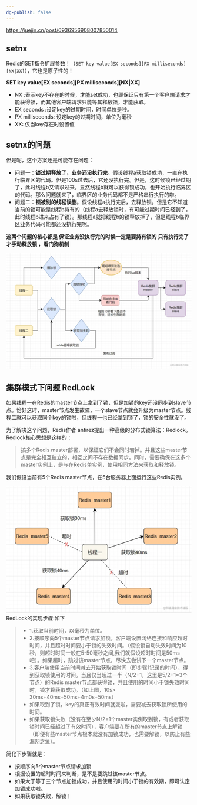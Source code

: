 ```yaml
---
dg-publish: false
---
```

https://juejin.cn/post/6936956908007850014

## setnx
Redis的SET指令扩展参数！（`SET key value[EX seconds][PX milliseconds][NX|XX]`），它也是原子性的！

**SET key value[EX seconds][PX milliseconds][NX|XX]**

-   NX :表示key不存在的时候，才能set成功，也即保证只有第一个客户端请求才能获得锁，而其他客户端请求只能等其释放锁，才能获取。
-   EX seconds :设定key的过期时间，时间单位是秒。
-   PX milliseconds: 设定key的过期时间，单位为毫秒
-   XX: 仅当key存在时设置值

## setnx的问题
但是呢，这个方案还是可能存在问题：


-   问题一：**锁过期释放了，业务还没执行完**。假设线程a获取锁成功，一直在执行临界区的代码。但是100s过去后，它还没执行完。但是，这时候锁已经过期了，此时线程b又请求过来。显然线程b就可以获得锁成功，也开始执行临界区的代码。那么问题就来了，临界区的业务代码都不是严格串行执行的啦。
-   问题二：**锁被别的线程误删**。假设线程a执行完后，去释放锁。但是它不知道当前的锁可能是线程b持有的（线程a去释放锁时，有可能过期时间已经到了，此时线程b进来占有了锁）。那线程a就把线程b的锁释放掉了，但是线程b临界区业务代码可能都还没执行完呢。

  **这两个问题的核心都是  保证业务没执行完的时候一定是要持有锁的  只有执行完了  才手动释放锁 ，看门狗机制**

![](assets/Redisson底层原理图.png)

## 集群模式下问题 RedLock
如果线程一在Redis的master节点上拿到了锁，但是加锁的key还没同步到slave节点。恰好这时，master节点发生故障，一个slave节点就会升级为master节点。线程二就可以获取同个key的锁啦，但线程一也已经拿到锁了，锁的安全性就没了。

为了解决这个问题，Redis作者 antirez提出一种高级的分布式锁算法：Redlock。Redlock核心思想是这样的：

> 搞多个Redis master部署，以保证它们不会同时宕掉。并且这些master节点是完全相互独立的，相互之间不存在数据同步。同时，需要确保在这多个master实例上，是与在Redis单实例，使用相同方法来获取和释放锁。

我们假设当前有5个Redis master节点，在5台服务器上面运行这些Redis实例。

  ![](assets/RedLock,集群部署示意图.png)
  RedLock的实现步骤:如下

> -   1.获取当前时间，以毫秒为单位。
> -   2.按顺序向5个master节点请求加锁。客户端设置网络连接和响应超时时间，并且超时时间要小于锁的失效时间。（假设锁自动失效时间为10秒，则超时时间一般在5-50毫秒之间,我们就假设超时时间是50ms吧）。如果超时，跳过该master节点，尽快去尝试下一个master节点。
> -   3.客户端使用当前时间减去开始获取锁时间（即步骤1记录的时间），得到获取锁使用的时间。当且仅当超过一半（N/2+1，这里是5/2+1=3个节点）的Redis master节点都获得锁，并且使用的时间小于锁失效时间时，锁才算获取成功。（如上图，10s> 30ms+40ms+50ms+4m0s+50ms）
> -   如果取到了锁，key的真正有效时间就变啦，需要减去获取锁所使用的时间。
> -   如果获取锁失败（没有在至少N/2+1个master实例取到锁，有或者获取锁时间已经超过了有效时间），客户端要在所有的master节点上解锁（即便有些master节点根本就没有加锁成功，也需要解锁，以防止有些漏网之鱼）。

简化下步骤就是：

-   按顺序向5个master节点请求加锁
-   根据设置的超时时间来判断，是不是要跳过该master节点。
-   如果大于等于三个节点加锁成功，并且使用的时间小于锁的有效期，即可认定加锁成功啦。
-   如果获取锁失败，解锁！
